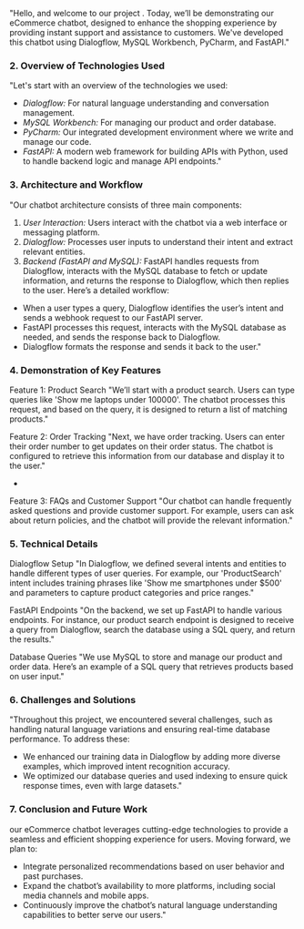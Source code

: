 
"Hello, and welcome to our project . Today, we’ll be demonstrating our eCommerce chatbot, designed to enhance the shopping experience by providing instant support and assistance to customers. We've developed this chatbot using Dialogflow, MySQL Workbench, PyCharm, and FastAPI."

### 2. Overview of Technologies Used
"Let's start with an overview of the technologies we used:
- *Dialogflow:* For natural language understanding and conversation management.
- *MySQL Workbench:* For managing our product and order database.
- *PyCharm:* Our integrated development environment where we write and manage our code.
- *FastAPI:* A modern web framework for building APIs with Python, used to handle backend logic and manage API endpoints."

### 3. Architecture and Workflow
"Our chatbot architecture consists of three main components:
1. *User Interaction:* Users interact with the chatbot via a web interface or messaging platform.
2. *Dialogflow:* Processes user inputs to understand their intent and extract relevant entities.
3. *Backend (FastAPI and MySQL):* FastAPI handles requests from Dialogflow, interacts with the MySQL database to fetch or update information, and returns the response to Dialogflow, which then replies to the user.
Here’s a detailed workflow:
- When a user types a query, Dialogflow identifies the user’s intent and sends a webhook request to our FastAPI server.
- FastAPI processes this request, interacts with the MySQL database as needed, and sends the response back to Dialogflow.
- Dialogflow formats the response and sends it back to the user."

### 4. Demonstration of Key Features


Feature 1: Product Search
"We’ll start with a product search. Users can type queries like 'Show me laptops under 100000'. The chatbot processes this request, and based on the query, it is designed to return a list of matching products."



Feature 2: Order Tracking
"Next, we have order tracking. Users can enter their order number to get updates on their order status. The chatbot is configured to retrieve this information from our database and display it to the user."

*

Feature 3: FAQs and Customer Support
"Our chatbot can handle frequently asked questions and provide customer support. For example, users can ask about return policies, and the chatbot will provide the relevant information."


### 5. Technical Details

Dialogflow Setup
"In Dialogflow, we defined several intents and entities to handle different types of user queries. For example, our 'ProductSearch' intent includes training phrases like 'Show me smartphones under $500' and parameters to capture product categories and price ranges."


FastAPI Endpoints
"On the backend, we set up FastAPI to handle various endpoints. For instance, our product search endpoint is designed to receive a query from Dialogflow, search the database using a SQL query, and return the results."

Database Queries
"We use MySQL to store and manage our product and order data. Here’s an example of a SQL query that retrieves products based on user input."

### 6. Challenges and Solutions
"Throughout this project, we encountered several challenges, such as handling natural language variations and ensuring real-time database performance. To address these:
- We enhanced our training data in Dialogflow by adding more diverse examples, which improved intent recognition accuracy.
- We optimized our database queries and used indexing to ensure quick response times, even with large datasets."

### 7. Conclusion and Future Work
 our eCommerce chatbot leverages cutting-edge technologies to provide a seamless and efficient shopping experience for users. Moving forward, we plan to:
- Integrate personalized recommendations based on user behavior and past purchases.
- Expand the chatbot’s availability to more platforms, including social media channels and mobile apps.
- Continuously improve the chatbot’s natural language understanding capabilities to better serve our users."


